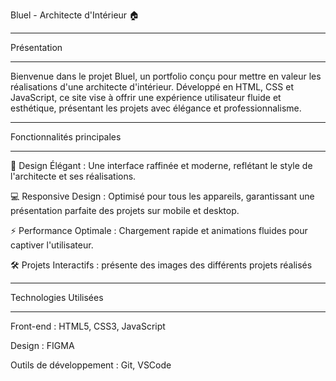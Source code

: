 Bluel - Architecte d'Intérieur 🏠

***********************************************************************************************
Présentation
***********************************************************************************************

Bienvenue dans le projet Bluel, un portfolio conçu pour mettre en valeur les réalisations d'une architecte d'intérieur.
Développé en HTML, CSS et JavaScript, ce site vise à offrir une expérience utilisateur fluide et esthétique,
présentant les projets avec élégance et professionnalisme.


***********************************************************************************************
Fonctionnalités principales
***********************************************************************************************

🎨 Design Élégant : Une interface raffinée et moderne, reflétant le style de l'architecte et ses réalisations.

💻 Responsive Design : Optimisé pour tous les appareils, garantissant une présentation parfaite des projets sur mobile et desktop.

⚡ Performance Optimale : Chargement rapide et animations fluides pour captiver l'utilisateur.

🛠 Projets Interactifs :  présente des images des différents projets réalisés 


***********************************************************************************************
Technologies Utilisées
***********************************************************************************************
Front-end : HTML5, CSS3, JavaScript

Design : FIGMA

Outils de développement : Git, VSCode
